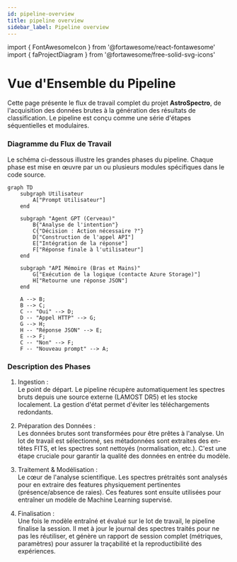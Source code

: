 ```yaml
---
id: pipeline-overview
title: pipeline overview
sidebar_label: Pipeline overview
---
```


<!-- To be ompleted  -->

import { FontAwesomeIcon } from '@fortawesome/react-fontawesome'
import { faProjectDiagram } from '@fortawesome/free-solid-svg-icons'

# <FontAwesomeIcon icon={faProjectDiagram} /> Vue d'Ensemble du Pipeline

Cette page présente le flux de travail complet du projet **AstroSpectro**, de l'acquisition des données brutes à la génération des résultats de classification. Le pipeline est conçu comme une série d'étapes séquentielles et modulaires.

### Diagramme du Flux de Travail

Le schéma ci-dessous illustre les grandes phases du pipeline. Chaque phase est mise en œuvre par un ou plusieurs modules spécifiques dans le code source.


```mermaid
graph TD
    subgraph Utilisateur
        A["Prompt Utilisateur"]
    end

    subgraph "Agent GPT (Cerveau)"
        B{"Analyse de l'intention"}
        C{"Décision : Action nécessaire ?"}
        D["Construction de l'appel API"]
        E["Intégration de la réponse"]
        F["Réponse finale à l'utilisateur"]
    end

    subgraph "API Mémoire (Bras et Mains)"
        G["Exécution de la logique (contacte Azure Storage)"]
        H["Retourne une réponse JSON"]
    end

    A --> B;
    B --> C;
    C -- "Oui" --> D;
    D -- "Appel HTTP" --> G;
    G --> H;
    H -- "Réponse JSON" --> E;
    E --> F;
    C -- "Non" --> F;
    F -- "Nouveau prompt" --> A;
```

### Description des Phases

1. Ingestion :  
Le point de départ. Le pipeline récupère automatiquement les spectres bruts depuis une source externe (LAMOST DR5) et les stocke localement. La gestion d'état permet d'éviter les téléchargements redondants.

2. Préparation des Données :  
Les données brutes sont transformées pour être prêtes à l'analyse. Un lot de travail est sélectionné, ses métadonnées sont extraites des en-têtes FITS, et les spectres sont nettoyés (normalisation, etc.). C'est une étape cruciale pour garantir la qualité des données en entrée du modèle.

3. Traitement & Modélisation :  
Le cœur de l'analyse scientifique. Les spectres prétraités sont analysés pour en extraire des features physiquement pertinentes (présence/absence de raies). Ces features sont ensuite utilisées pour entraîner un modèle de Machine Learning supervisé.

4. Finalisation :  
Une fois le modèle entraîné et évalué sur le lot de travail, le pipeline finalise la session. Il met à jour le journal des spectres traités pour ne pas les réutiliser, et génère un rapport de session complet (métriques, paramètres) pour assurer la traçabilité et la reproductibilité des expériences.